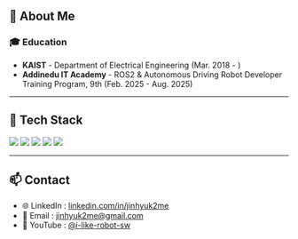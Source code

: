 <!-- About -->
## 👋 About Me

### 🎓 **Education**
- **KAIST** - Department of Electrical Engineering (Mar. 2018 - )
- **Addinedu IT Academy** - ROS2 & Autonomous Driving Robot Developer Training Program, 9th (Feb. 2025 - Aug. 2025)

---

## 🚀 Tech Stack
<p align="left">
  <img src="https://img.shields.io/badge/ROS2-22314E?style=for-the-badge&logo=ros&logoColor=white"/>
  <img src="https://img.shields.io/badge/OpenRMF-FF6F00?style=for-the-badge&logo=robotframework&logoColor=white"/>
  <img src="https://img.shields.io/badge/SLAM-00897B?style=for-the-badge&logo=mapbox&logoColor=white"/>
  <img src="https://img.shields.io/badge/MoveIt-0A58F7?style=for-the-badge&logo=robotframework&logoColor=white"/>
  <img src="https://img.shields.io/badge/IsaacSim-76B900?style=for-the-badge&logo=nvidia&logoColor=white"/>
</p>


---

## 📫 Contact
- 🌐 LinkedIn : [linkedin.com/in/jinhyuk2me](https://www.linkedin.com/in/jinhyuk2me)
- 📧 Email : [jinhyuk2me@gmail.com](mailto:jinhyuk2me@gmail.com)  
- 🎥 YouTube : [@i-like-robot-sw](https://www.youtube.com/@i-like-robot-sw)  

